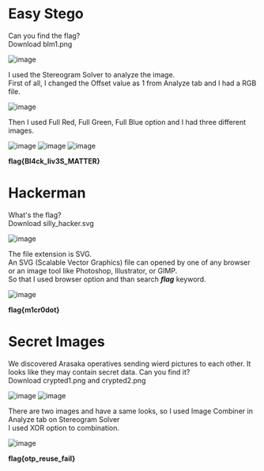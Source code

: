 # Easy Stego
Can you find the flag?</br>
Download blm1.png

![image](https://user-images.githubusercontent.com/50519199/121120952-55946380-c827-11eb-881c-86b575e0c96e.png)

I used the Stereogram Solver to analyze the image.</br>
First of all, I changed the Offset value as 1 from Analyze tab and I had a RGB file.

![image](https://user-images.githubusercontent.com/50519199/121121201-cfc4e800-c827-11eb-871a-f9bc5f5652bc.png)

Then I used Full Red, Full Green, Full Blue option and I had three different images.

![image](https://user-images.githubusercontent.com/50519199/121121514-5bd70f80-c828-11eb-9ae6-b2d207961de1.png)
![image](https://user-images.githubusercontent.com/50519199/121121544-6f827600-c828-11eb-8cf0-bf7a28f589fa.png)
![image](https://user-images.githubusercontent.com/50519199/121121565-7b6e3800-c828-11eb-8c45-45ee51400990.png)

**flag{Bl4ck_liv3S_MATTER}**

# Hackerman
What's the flag?</br>
Download silly_hacker.svg

![image](https://user-images.githubusercontent.com/50519199/121122002-53cb9f80-c829-11eb-9c5e-746c60bf7d47.png)

The file extension is SVG.</br>
An SVG (Scalable Vector Graphics) file can opened by one of any browser or an image tool like Photoshop, Illustrator, or GIMP.</br>
So that I used browser option and than search ***flag*** keyword.

![image](https://user-images.githubusercontent.com/50519199/121122218-b4f37300-c829-11eb-9a76-d6e6de73248c.png)

**flag{m1cr0dot}**

# Secret Images
We discovered Arasaka operatives sending wierd pictures to each other. It looks like they may contain secret data. Can you find it?</br>
Download crypted1.png and crypted2.png

![image](https://user-images.githubusercontent.com/50519199/121122322-e704d500-c829-11eb-8542-c1f8263fedd6.png)
![image](https://user-images.githubusercontent.com/50519199/121122348-f08e3d00-c829-11eb-99bb-416410554f20.png)

There are two images and have a same looks, so I used Image Combiner in Analyze tab on Stereogram Solver</br>
I used XOR option to combination.

![image](https://user-images.githubusercontent.com/50519199/121122592-68f4fe00-c82a-11eb-9a7b-137716e75e25.png)

**flag{otp_reuse_fail}**

